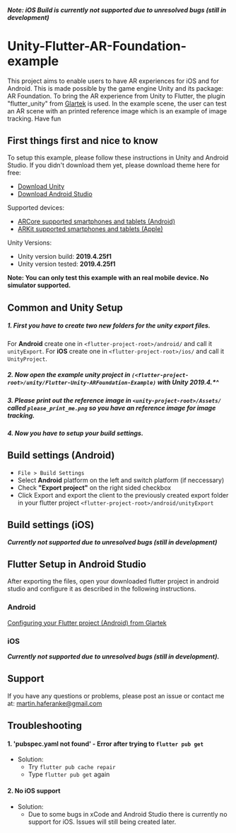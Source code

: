##### **Note: iOS Build is currently not supported due to unresolved bugs (still in development)**

# Unity-Flutter-AR-Foundation-example
This project aims to enable users to have AR experiences for iOS and for Android. This is made possible by the game engine Unity and its package: AR Foundation. 
To bring the AR experience from Unity to Flutter, the plugin "flutter_unity" from [Glartek](https://github.com/Glartek/flutter-unity/commits?author=cookiejarlid) is used. 
In the example scene, the user can test an AR scene with an printed reference image which is an example of image tracking. 
Have fun

## First things first and nice to know

To setup this example, please follow these instructions in Unity and Android Studio. If you didn't download them yet, please download theme here for free: 
* [Download Unity](https://unity3d.com/de/get-unity/download) 
* [Download Android Studio](https://developer.android.com/studio) 

Supported devices: 
  * [ARCore supported smartphones and tablets (Android)](https://developers.google.com/ar/devices) 
  * [ARKit supported smartphones and tablets (Apple)](https://developer.apple.com/documentation/arkit/verifying_device_support_and_user_permission)

Unity Versions: 
* Unity version build: **2019.4.25f1**
* Unity version tested: **2019.4.25f1**

**Note: You can only test this example with an real mobile device. No simulator supported.**

## Common and Unity Setup

##### 1. First you have to create two new folders for the unity export files. 
For **Android** create one in `<flutter-project-root>/android/` and call it `unityExport`.
For **iOS** create one in `<flutter-project-root>/ios/` and call it `UnityProject`.
   
##### 2. Now open the example unity project in `(<flutter-project-root>/unity/Flutter-Unity-ARFoundation-Example)` with **Unity 2019.4.*^**

##### 3. Please print out the reference image in `<unity-project-root>/Assets/`  called `please_print_me.png` so you have an reference image for image tracking. 
##### 4. Now you have to setup your build settings.

## Build settings (Android) 
* `File > Build Settings`  
* Select **Android** platform on the left and switch platform (if neccessary)
* Check **"Export project"** on the right sided checkbox
* Click Export and export the client to the previously created export folder in your flutter project `<flutter-project-root>/android/unityExport`

## Build settings (iOS) 
_**Currently not supported due to unresolved bugs (still in development)**_

## Flutter Setup in Android Studio
After exporting the files, open your downloaded flutter project in android studio and configure it as described in the following instructions. 
### Android
[Configuring your Flutter project (Android) from Glartek](https://github.com/Glartek/flutter-unity#configuring-your-flutter-project) 

### iOS
_**Currently not supported due to unresolved bugs (still in development).**_
 

## Support
If you have any questions or problems, please post an issue or contact me at: [martin.haferanke@gmail.com](mailto:martin.haferanke@gmail.com)
 
 
## Troubleshooting

#### 1. 'pubspec.yaml not found' - Error after trying to `flutter pub get`
* Solution: 
  * Try  `flutter pub cache repair`
  * Type  `flutter pub get` again


#### 2. No iOS support 
* Solution: 
  * Due to some bugs in xCode and Android Studio there is currently no support for iOS. Issues will still being created later.